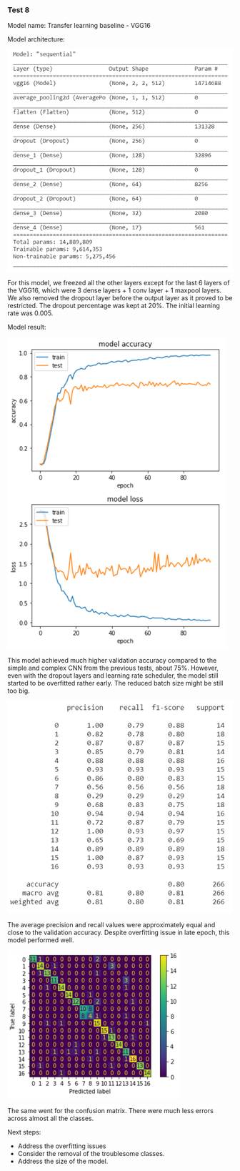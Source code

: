 
<h3> Test 8 </h3>

Model name: Transfer learning baseline - VGG16

Model architecture:

![archi](/Documentations/Sam%20Journal/Images/Test_8_Archi.png)

For this model, we freezed all the other layers except for the last 6 layers of the VGG16, which were 3 dense layers + 1 conv layer + 1 maxpool layers. We also removed the dropout layer before the output layer as it proved to be restricted. The dropout percentage was kept at 20%. The initial learning rate was 0.005.

Model result:

![graph](/Documentations/Sam%20Journal/Images/Test_8_Graph.png)

This model achieved much higher validation accuracy compared to the simple and complex CNN from the previous tests, about 75%. However, even with the dropout layers and learning rate scheduler, the model still started to be overfitted rather early. The reduced batch size might be still too big.

![metrics](/Documentations/Sam%20Journal/Images/Test_8_Metrics.png)

The average precision and recall values were approximately equal and close to the validation accuracy. Despite overfitting issue in late epoch, this model performed well.

![confusion](/Documentations/Sam%20Journal/Images/Test_8_Confusion_Matrix.png)

The same went for the confusion matrix. There were much less errors across almost all the classes.

Next steps:
- Address the overfitting issues
- Consider the removal of the troublesome classes.
- Address the size of the model.